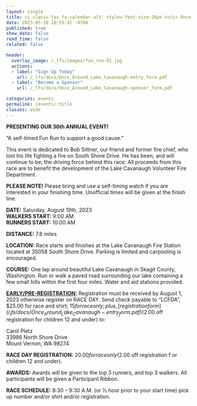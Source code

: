 ```yaml
---
layout: single
title: <i class='fas fa-calendar-alt' style='font-size:26px'></i> Once Around Lake Cavanaugh
date: 2023-05-18 10:53:41 -0700
published: true
show_date: false
read_time: false
related: false

header:
  overlay_image: /_lfs/images/fun_run-01.jpg
  actions:
  - label: "Sign Up Today"
    url: /_lfs/docs/Once_Around_Lake_Cavanaugh-entry_form.pdf
  - label: "Become a Sponsor"
    url: /_lfs/docs/Once_Around_Lake_Cavanaugh-sponsor_form.pdf

categories: events
permalink: /events/:title
classes: wide
---
```

**PRESENTING OUR 36th ANNUAL EVENT!**

“A self-timed Fun Run to support a good cause.”

This event is dedicated to Bob Sittner, our friend and former fire chief, who lost his life fighting a fire on South Shore Drive. He has been, and will continue to be, the driving force behind this race. All proceeds from this race are to benefit the development of the Lake Cavanaugh Volunteer Fire Department.

**PLEASE NOTE!** Please bring and use a self-timing watch if you are interested in your finishing time. Unofficial times will be given at the finish line.

**DATE:** Saturday, August 19th, 2023<br>
**WALKERS START:** 9:00 AM<br>
**RUNNERS START:** 10:00 AM<br>

**DISTANCE:** 7.8 miles

**LOCATION:** Race starts and finishes at the Lake Cavanaugh Fire Station located at 35058 South Shore Drive. Parking is limited and carpooling is encouraged.

**COURSE:** One lap around beautiful Lake Cavanaugh in Skagit County, Washington. Run or walk a paved road surrounding our lake containing a few small hills within the first four miles. Water and aid stations provided.

[**EARLY/PRE-REGISTRATION:**](/_lfs/docs/Once_Around_Lake_Cavanaugh-entry_form.pdf) Registration must be received by August 1, 2023 otherwise register on RACE DAY. Send check payable to “LCFDA”, $25.00 for race and shirt; $15 for race only; plus, [registration form](/_lfs/docs/Once_Around_Lake_Cavanaugh-entry_form.pdf) ($2.00 off registration for children 12 and under) to:

Carol Pletz<br>
33986 North Shore Drive<br>
Mount Vernon, WA 98274

**RACE DAY REGISTRATION:** $20.00 for race only ($2.00 off registration f or children 12 and under).

**AWARDS:** Awards will be given to the top 3 runners, and top 3 walkers. All participants will be given a Participant Ribbon.

**RACE SCHEDULE:** 8:30 – 9:30 A.M. (or ½ hour prior to your start time) pick up number and/or shirt and/or registration.
